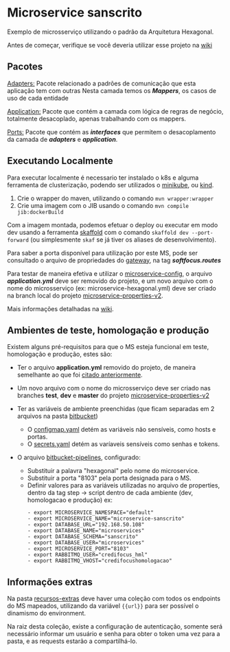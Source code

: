 # Microservice sanscrito
Exemplo de microsserviço utilizando o padrão da Arquitetura Hexagonal.

Antes de começar, verifique se você deveria utilizar esse projeto na [wiki](https://wiki.softfocus.com.br/pt-br/internal/desenvolvimento/microservices/quando-usar-arquitetura-hexagonal)
## Pacotes
[Adapters:](src/main/kotlin/br/com/softfocus/base/adapters)
Pacote relacionado a padrões de comunicação que esta aplicação tem com outras
Nesta camada temos os **_Mappers_**, os casos de uso de cada entidade

[Application:](src/main/kotlin/br/com/softfocus/base/application)
Pacote que contém a camada com lógica de regras de negócio, totalmente desacoplado, apenas trabalhando com os mappers.

[Ports:](src/main/kotlin/br/com/softfocus/base/ports)
Pacote que contém as **_interfaces_** que permitem o desacoplamento da camada de **_adapters_** e **_application_**.

## Executando Localmente
Para executar localmente é necessario ter instalado o k8s e alguma ferramenta de clusterização,
podendo ser utilizados o [minikube](https://minikube.sigs.k8s.io/docs/start/), ou [kind](https://kind.sigs.k8s.io/).

1. Crie o wrapper do maven, utilizando o comando `mvn wrapper:wrapper`
2. Crie uma imagem com o JIB usando o comando `mvn compile jib:dockerBuild`

Com a imagem montada, podemos efetuar o deploy ou executar em modo dev
usando a ferramenta [skaffold](https://skaffold.dev/) com o comando `skaffold dev --port-forward`
(ou simplesmente `skaf` se já tiver os aliases de desenvolvimento).

Para saber a porta disponível para utilização por este MS, pode ser consultado o arquivo de
propriedades do [gateway](https://bitbucket.org/softfocusbr/microservice-properties-v2/src/local/gateway.yml),
na tag **_softfocus.routes_**

<a id="eof"></a>
Para testar de maneira efetiva e utilizar o [microservice-config](https://bitbucket.org/softfocusbr/microservice-config-v2/),
o arquivo **_application.yml_** deve ser removido do projeto, e um novo arquivo com o nome do
microsserviço (ex: microservice-hexagonal.yml) deve ser criado na branch local do projeto
[microservice-properties-v2](https://bitbucket.org/softfocusbr/microservice-properties-v2/).

Mais informações detalhadas na [wiki](https://wiki.softfocus.com.br/pt-br/internal/desenvolvimento/microservices/primeiros-passos).


## Ambientes de teste, homologação e produção
Existem alguns pré-requisitos para que o MS esteja funcional em teste, homologação e produção, estes são:

- Ter o arquivo **application.yml** removido do projeto, de maneira semelhante ao que foi [citado anteriormente](#eof).


- Um novo arquivo com o nome do microsserviço deve ser criado nas branches **test**, **dev** e **master** do projeto
[microservice-properties-v2](https://bitbucket.org/softfocusbr/microservice-properties-v2/)


- Ter as variáveis de ambiente preenchidas (que ficam separadas em 2 arquivos na pasta [bitbucket](k8s/bitbucket))
  * O [configmap.yaml](k8s/bitbucket/configmap.yaml) detém as variáveis não sensíveis, como hosts e portas.
  * O [secrets.yaml](k8s/bitbucket/secrets.yaml) detém as varíaveis sensíveis como senhas e tokens.


- O arquivo [bitbucket-pipelines](bitbucket-pipelines.yml), configurado:
  * Substituir a palavra "hexagonal" pelo nome do microservice.
  * Substituir a porta "8103" pela porta designada para o MS.
  * Definir valores para as variáveis utilizadas no arquivo de properties, dentro da tag step -> script dentro de cada ambiente (dev, homologacao e produção) ex:
    ```
    - export MICROSERVICE_NAMESPACE="default"
    - export MICROSERVICE_NAME="microservice-sanscrito"
    - export DATABASE_URL="192.168.50.108"
    - export DATABASE_NAME="microservices"
    - export DATABASE_SCHEMA="sanscrito"
    - export DATABASE_USER="microservices"
    - export MICROSERVICE_PORT="8103"
    - export RABBITMQ_USER="credifocus_hml"
    - export RABBITMQ_VHOST="credifocushomologacao"
    ```

## Informações extras

Na pasta [recursos-extras](recursos-extras) deve haver uma coleção com todos os endpoints do MS mapeados,
utilizando da variável ``{{url}}`` para ser possível o dinamismo do environment.

Na raiz desta coleção, existe a configuração de autenticação, somente será necessário informar um usuário e senha
para obter o token uma vez para a pasta, e as requests estarão a compartilhá-lo.
